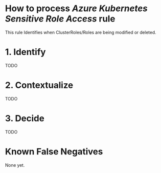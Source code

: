 # How to process *Azure Kubernetes Sensitive Role Access* rule
This rule Identifies when ClusterRoles/Roles are being modified or deleted.

# 1. Identify
TODO

# 2. Contextualize
TODO

# 3. Decide
TODO

# Known False Negatives
None yet.
